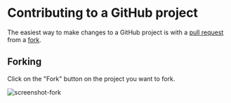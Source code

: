 # Contributing to a GitHub project

The easiest way to make changes to a GitHub project is with a [pull request](#pull_request) from a [fork](#forking).

## Forking

Click on the "Fork" button on the project you want to fork.

![screenshot-fork](https://user-images.githubusercontent.com/2521495/128399775-278068b7-b106-4e48-9bfe-06d99b8c8052.png)
